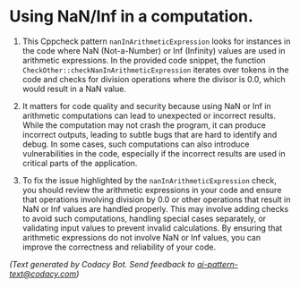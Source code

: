# Using NaN/Inf in a computation.

1. This Cppcheck pattern `nanInArithmeticExpression` looks for instances in the code where NaN (Not-a-Number) or Inf (Infinity) values are used in arithmetic expressions. In the provided code snippet, the function `CheckOther::checkNanInArithmeticExpression` iterates over tokens in the code and checks for division operations where the divisor is 0.0, which would result in a NaN value.

2. It matters for code quality and security because using NaN or Inf in arithmetic computations can lead to unexpected or incorrect results. While the computation may not crash the program, it can produce incorrect outputs, leading to subtle bugs that are hard to identify and debug. In some cases, such computations can also introduce vulnerabilities in the code, especially if the incorrect results are used in critical parts of the application.

3. To fix the issue highlighted by the `nanInArithmeticExpression` check, you should review the arithmetic expressions in your code and ensure that operations involving division by 0.0 or other operations that result in NaN or Inf values are handled properly. This may involve adding checks to avoid such computations, handling special cases separately, or validating input values to prevent invalid calculations. By ensuring that arithmetic expressions do not involve NaN or Inf values, you can improve the correctness and reliability of your code.

_(Text generated by Codacy Bot. Send feedback to ai-pattern-text@codacy.com)_
